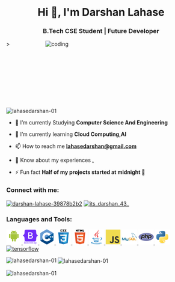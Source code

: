 <h1 align="center">Hi 👋, I'm Darshan Lahase</h1>
<h3 align="center">B.Tech CSE Student | Future Developer</h3>
<img align="right" alt="coding" width="400" src=<img width="283" height="178" alt="image" src="https://github.com/user-attachments/assets/d9ab39b8-bcbe-400d-aeda-3ce7d95ebed1" />
>


<p align="left"> <img src="https://komarev.com/ghpvc/?username=lahasedarshan-01&label=Profile%20views&color=0e75b6&style=flat" alt="lahasedarshan-01" /> </p>

- 🔭 I’m currently Studying **Computer Science And Engineering**

- 🌱 I’m currently learning **Cloud Computing,AI**

- 📫 How to reach me **lahasedarshan@gmail.com**

- 📄 Know about my experiences [.](.)

- ⚡ Fun fact **Half of my projects started at midnight 🌙**

<h3 align="left">Connect with me:</h3>
<p align="left">
<a href="https://linkedin.com/in/darshan-lahase-39878b2b2" target="blank"><img align="center" src="https://raw.githubusercontent.com/rahuldkjain/github-profile-readme-generator/master/src/images/icons/Social/linked-in-alt.svg" alt="darshan-lahase-39878b2b2" height="30" width="40" /></a>
<a href="https://instagram.com/its_darshan_43_" target="blank"><img align="center" src="https://raw.githubusercontent.com/rahuldkjain/github-profile-readme-generator/master/src/images/icons/Social/instagram.svg" alt="its_darshan_43_" height="30" width="40" /></a>
</p>

<h3 align="left">Languages and Tools:</h3>
<p align="left"> <a href="https://developer.android.com" target="_blank" rel="noreferrer"> <img src="https://raw.githubusercontent.com/devicons/devicon/master/icons/android/android-original-wordmark.svg" alt="android" width="40" height="40"/> </a> <a href="https://getbootstrap.com" target="_blank" rel="noreferrer"> <img src="https://raw.githubusercontent.com/devicons/devicon/master/icons/bootstrap/bootstrap-plain-wordmark.svg" alt="bootstrap" width="40" height="40"/> </a> <a href="https://www.w3schools.com/cpp/" target="_blank" rel="noreferrer"> <img src="https://raw.githubusercontent.com/devicons/devicon/master/icons/cplusplus/cplusplus-original.svg" alt="cplusplus" width="40" height="40"/> </a> <a href="https://www.w3schools.com/css/" target="_blank" rel="noreferrer"> <img src="https://raw.githubusercontent.com/devicons/devicon/master/icons/css3/css3-original-wordmark.svg" alt="css3" width="40" height="40"/> </a> <a href="https://www.w3.org/html/" target="_blank" rel="noreferrer"> <img src="https://raw.githubusercontent.com/devicons/devicon/master/icons/html5/html5-original-wordmark.svg" alt="html5" width="40" height="40"/> </a> <a href="https://www.java.com" target="_blank" rel="noreferrer"> <img src="https://raw.githubusercontent.com/devicons/devicon/master/icons/java/java-original.svg" alt="java" width="40" height="40"/> </a> <a href="https://developer.mozilla.org/en-US/docs/Web/JavaScript" target="_blank" rel="noreferrer"> <img src="https://raw.githubusercontent.com/devicons/devicon/master/icons/javascript/javascript-original.svg" alt="javascript" width="40" height="40"/> </a> <a href="https://www.mysql.com/" target="_blank" rel="noreferrer"> <img src="https://raw.githubusercontent.com/devicons/devicon/master/icons/mysql/mysql-original-wordmark.svg" alt="mysql" width="40" height="40"/> </a> <a href="https://www.php.net" target="_blank" rel="noreferrer"> <img src="https://raw.githubusercontent.com/devicons/devicon/master/icons/php/php-original.svg" alt="php" width="40" height="40"/> </a> <a href="https://www.python.org" target="_blank" rel="noreferrer"> <img src="https://raw.githubusercontent.com/devicons/devicon/master/icons/python/python-original.svg" alt="python" width="40" height="40"/> </a> <a href="https://www.tensorflow.org" target="_blank" rel="noreferrer"> <img src="https://www.vectorlogo.zone/logos/tensorflow/tensorflow-icon.svg" alt="tensorflow" width="40" height="40"/> </a> </p>

<p><img align="left" src="https://github-readme-stats.vercel.app/api/top-langs?username=lahasedarshan-01&show_icons=true&locale=en&layout=compact" alt="lahasedarshan-01" /></p>

<p>&nbsp;<img align="center" src="https://github-readme-stats.vercel.app/api?username=lahasedarshan-01&show_icons=true&locale=en" alt="lahasedarshan-01" /></p>

<p><img align="center" src="https://github-readme-streak-stats.herokuapp.com/?user=lahasedarshan-01&" alt="lahasedarshan-01" /></p>
